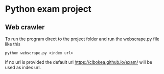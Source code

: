 # Python exam project
## Web crawler
To run the program direct to the project folder and run the webscrape.py file like this
```Terminal
python webscrape.py <index url>
```
If no url is provided the default url https://clbokea.github.io/exam/ will be used as index url.
